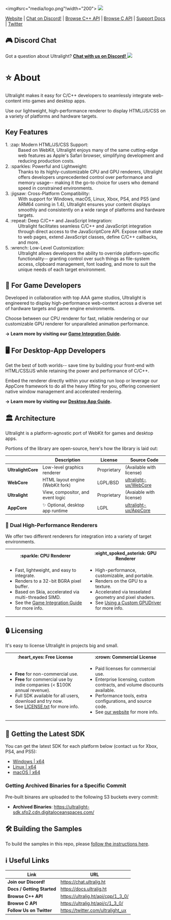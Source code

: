 <img#src="media/logo.png"!width="200">
<a href='https://ci.ultralig.ht/job/Ultralight/job/master/'><img src='https://ci.ultralig.ht/buildStatus/icon?job=Ultralight%2Fmaster'></a>

[Website](https://ultralig.ht) | [Chat on Discord!](https://chat.ultralig.ht) | [Browse C++ API](https://ultralig.ht/api/cpp/1_3_0/) | [Browse C API](https://ultralig.ht/api/c/1_3_0/) | [Support Docs](https://docs.ultralig.ht) | [Twitter](https://twitter.com/ultralight_ux)

## :video_game: Discord Chat

Got a question about Ultralight? [<strong>Chat with us on Discord!</strong> <img src="media/discord-logo.svg">](https://chat.ultralig.ht)

# :star: About

Ultralight makes it easy for C/C++ developers to seamlessly integrate web-content into games and desktop apps.

Use our lightweight, high-performance renderer to display HTML/JS/CSS on a variety of platforms and hardware targets.

## Key Features

<dl>
<dt>1. :zap: Modern HTML/JS/CSS Support:</dt>
<dd>
    Based on WebKit, Ultralight enjoys many of the same cutting-edge web features as Apple's Safari browser, simplifying development and reducing production costs.
</dd>

<dt>2. :sparkles: Powerful and Lightweight:</dt>
<dd>
    Thanks to its highly-customizable CPU and GPU renderers, Ultralight offers developers unprecedented control over performance and memory usage-- making it the go-to choice for users who demand speed in constrained environments.
</dd>

<dt>3. :jigsaw: Cross-Platform Compatibility:</dt>
<dd>
    With support for Windows, macOS, Linux, Xbox, PS4, and PS5 (and ARM64 coming in 1.4), Ultralight ensures your content displays smoothly and consistently on a wide range of platforms and hardware targets.
</dd>

<dt>4. :repeat: Deep C/C++ and JavaScript Integration:</dt>
<dd>
    Ultralight facilitates seamless C/C++ and JavaScript integration through direct access to the JavaScriptCore API. Expose native state to web pages, extend JavaScript classes, define C/C++ callbacks, and more.
</dd>

<dt>5. :wrench: Low-Level Customization:</dt>
<dd>
    Ultralight allows developers the ability to override platform-specific functionality-- granting control over such things as file-system access, clipboard management, font loading, and more to suit the unique needs of each target environment.
</dd>
</dl>

## :space_invader: For Game Developers

Developed in collaboration with top AAA game studios, Ultralight is engineered to display high-performance web-content across a diverse set of hardware targets and game engine environments.

Choose between our CPU renderer for fast, reliable rendering or our customizable GPU renderer for unparalleled animation performance.

__→ Learn more by visiting our [Game Integration Guide](https://docs.ultralig.ht/docs/integrating-with-games).__

## :desktop_computer: For Desktop-App Developers

Get the best of both worlds-- save time by building your front-end with HTML/CSS/JS while retaining the power and performance of C/C++.

Embed the renderer directly within your existing run loop or leverage our AppCore framework to do all the heavy lifting for you, offering convenient native window management and accelerated rendering.

__→ Learn more by visiting our [Desktop App Guide](https://docs.ultralig.ht/docs/writing-your-first-app).__

## :classical_building: Architecture

Ultralight is a platform-agnostic port of WebKit for games and desktop apps.

Portions of the library are open-source, here's how the library is laid out:

|                    | Description                              | License     | Source Code              |
|--------------------|------------------------------------------|-------------|--------------------------|
| __UltralightCore__ | Low-level graphics renderer              | Proprietary | (Available with license) |
| __WebCore__        | HTML layout engine (WebKit fork)         | LGPL/BSD    | [ultralight-ux/WebCore](https://github.com/ultralight-ux/WebCore) |
| __Ultralight__     | View, compositor, and event logic        | Proprietary | (Avaiable with license)  |
| __AppCore__        | :sparkles: Optional, desktop app runtime | LGPL        | [ultralight-ux/AppCore](https://github.com/ultralight-ux/AppCore) |

### :rocket: Dual High-Performance Renderers

We offer two different renderers for integration into a variety of target environments.

<table style="width: 100%;">
<tr><th> :sparkle: CPU Renderer</th><th> :eight_spoked_asterisk: GPU Renderer</th></tr>
<tr>
<td style="width: 50%;">

* Fast, lightweight, and easy to integrate.
* Renders to a 32-bit BGRA pixel buffer.
* Based on Skia, accelerated via multi-threaded SIMD.
* See the [Game Integration Guide](https://docs.ultralig.ht/docs/integrating-with-games) for more info.

</td>
<td style="width: 50%;">

* High-performance, customizable, and portable.
* Renders on the GPU to a texture.
* Accelerated via tesselated geometry and pixel shaders.
* See [Using a Custom GPUDriver](https://docs.ultralig.ht/docs/using-a-custom-gpudriver) for more info.

</td></tr>
</table>

## :lock: Licensing

It's easy to license Ultralight in projects big and small.

<table style="width: 100%;">
<tr><th> :heart_eyes: Free License</th><th> :crown: Commercial License</th></tr>
<tr>
<td style="width: 50%;">

 * __Free__ for non-commercial use.
 * __Free__ for commercial use by indie companies (< $100K annual revenue).
 * Full SDK available for all users, download and try now.
 * See [LICENSE.txt](license/LICENSE.txt) for more info.

</td>
<td style="width: 50%;">

* Paid licenses for commercial use.
* Enterprise licensing, custom contracts, and volume discounts available.
* Performance tools, extra configurations, and source code.
* See [our website](https://ultralig.ht) for more info.

</td></tr>
</table>

## :eyes: Getting the Latest SDK

You can get the latest SDK for each platform below (contact us for Xbox, PS4, and PS5):

 * [Windows       | x64](https://ultralight-sdk.sfo2.cdn.digitaloceanspaces.com/ultralight-sdk-latest-win-x64.7z)
 * [Linux         | x64](https://ultralight-sdk.sfo2.cdn.digitaloceanspaces.com/ultralight-sdk-latest-linux-x64.7z)
 * [macOS         | x64](https://ultralight-sdk.sfo2.cdn.digitaloceanspaces.com/ultralight-sdk-latest-mac-x64.7z)

### Getting Archived Binaries for a Specific Commit

Pre-built binares are uploaded to the following S3 buckets every commit:

 * __Archived Binaries__: <https://ultralight-sdk.sfo2.cdn.digitaloceanspaces.com/>

## :hammer_and_wrench: Building the Samples

To build the samples in this repo, please [follow the instructions here](https://docs.ultralig.ht/docs/trying-the-samples).


## :information_source: Useful Links

| Link                       | URL                                                 |
| -------------------------- | --------------------------------------------------- |
| __Join our Discord!__      | <https://chat.ultralig.ht>                          |
| __Docs / Getting Started__ | <https://docs.ultralig.ht>                          |
| __Browse C++ API__         | <https://ultralig.ht/api/cpp/1_3_0/>                |
| __Browse C API__           | <https://ultralig.ht/api/c/1_3_0/>                  |
| __Follow Us on Twitter__   | <https://twitter.com/ultralight_ux>                 |
 